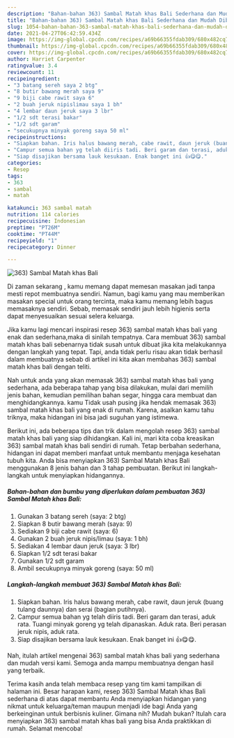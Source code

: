 ```yaml
---
description: "Bahan-bahan 363) Sambal Matah khas Bali Sederhana dan Mudah Dibuat"
title: "Bahan-bahan 363) Sambal Matah khas Bali Sederhana dan Mudah Dibuat"
slug: 1054-bahan-bahan-363-sambal-matah-khas-bali-sederhana-dan-mudah-dibuat
date: 2021-04-27T06:42:59.434Z
image: https://img-global.cpcdn.com/recipes/a69b66355fdab309/680x482cq70/363-sambal-matah-khas-bali-foto-resep-utama.jpg
thumbnail: https://img-global.cpcdn.com/recipes/a69b66355fdab309/680x482cq70/363-sambal-matah-khas-bali-foto-resep-utama.jpg
cover: https://img-global.cpcdn.com/recipes/a69b66355fdab309/680x482cq70/363-sambal-matah-khas-bali-foto-resep-utama.jpg
author: Harriet Carpenter
ratingvalue: 3.4
reviewcount: 11
recipeingredient:
- "3 batang sereh saya 2 btg"
- "8 butir bawang merah saya 9"
- "9 biji cabe rawit saya 6"
- "2 buah jeruk nipislimau saya 1 bh"
- "4 lembar daun jeruk saya 3 lbr"
- "1/2 sdt terasi bakar"
- "1/2 sdt garam"
- "secukupnya minyak goreng saya 50 ml"
recipeinstructions:
- "Siapkan bahan. Iris halus bawang merah, cabe rawit, daun jeruk (buang tulang daunnya) dan serai (bagian putihnya)."
- "Campur semua bahan yg telah diiris tadi. Beri garam dan terasi, aduk rata. Tuangi minyak goreng yg telah dipanaskan. Aduk rata. Beri perasan jeruk nipis, aduk rata."
- "Siap disajikan bersama lauk kesukaan. Enak banget ini 👍😋😋."
categories:
- Resep
tags:
- 363
- sambal
- matah

katakunci: 363 sambal matah 
nutrition: 114 calories
recipecuisine: Indonesian
preptime: "PT26M"
cooktime: "PT44M"
recipeyield: "1"
recipecategory: Dinner

---
```



![363) Sambal Matah khas Bali](https://img-global.cpcdn.com/recipes/a69b66355fdab309/680x482cq70/363-sambal-matah-khas-bali-foto-resep-utama.jpg)

Di zaman  sekarang , kamu memang dapat memesan masakan jadi tanpa mesti repot membuatnya sendiri. Namun, bagi kamu yang mau memberikan masakan special untuk orang tercinta, maka kamu memang lebih bagus memasaknya sendiri. Sebab, memasak sendiri jauh lebih higienis serta dapat menyesuaikan sesuai selera keluarga.

Jika kamu lagi mencari inspirasi resep 363) sambal matah khas bali yang enak dan sederhana,maka di sinilah tempatnya. Cara membuat 363) sambal matah khas bali  sebenarnya tidak susah untuk dibuat jika kita melakukannya dengan langkah yang tepat. Tapi, anda tidak perlu risau akan tidak berhasil dalam membuatnya 
sebab di artikel ini kita akan membahas 363) sambal matah khas bali dengan teliti.  



Nah untuk anda yang akan memasak 363) sambal matah khas bali yang sederhana, ada beberapa tahap yang bisa dilakukan, mulai dari memilih jenis bahan, kemudian pemilihan bahan segar, hingga cara membuat dan menghidangkannya. kamu Tidak usah pusing jika hendak memasak 363) sambal matah khas bali yang enak di rumah. Karena, asalkan kamu  tahu triknya, maka hidangan ini bisa jadi suguhan yang istimewa.

Berikut ini, ada beberapa tips dan trik dalam mengolah resep 363) sambal matah khas bali yang siap dihidangkan. Kali ini, mari kita coba kreasikan 363) sambal matah khas bali sendiri di rumah. Tetap berbahan sederhana, hidangan ini dapat memberi manfaat untuk membantu menjaga kesehatan tubuh kita. Anda bisa menyiapkan 363) Sambal Matah khas Bali menggunakan 8 jenis bahan dan 3 tahap pembuatan. Berikut ini langkah-langkah untuk menyiapkan hidangannya.

<!--inarticleads1-->

##### Bahan-bahan dan bumbu yang diperlukan dalam pembuatan 363) Sambal Matah khas Bali:

1. Gunakan 3 batang sereh (saya: 2 btg)
1. Siapkan 8 butir bawang merah (saya: 9)
1. Sediakan 9 biji cabe rawit (saya: 6)
1. Gunakan 2 buah jeruk nipis/limau (saya: 1 bh)
1. Sediakan 4 lembar daun jeruk (saya: 3 lbr)
1. Siapkan 1/2 sdt terasi bakar
1. Gunakan 1/2 sdt garam
1. Ambil secukupnya minyak goreng (saya: 50 ml)




<!--inarticleads2-->

##### Langkah-langkah membuat 363) Sambal Matah khas Bali:

1. Siapkan bahan. Iris halus bawang merah, cabe rawit, daun jeruk (buang tulang daunnya) dan serai (bagian putihnya).
1. Campur semua bahan yg telah diiris tadi. Beri garam dan terasi, aduk rata. Tuangi minyak goreng yg telah dipanaskan. Aduk rata. Beri perasan jeruk nipis, aduk rata.
1. Siap disajikan bersama lauk kesukaan. Enak banget ini 👍😋😋.




Nah, itulah artikel mengenai  363) sambal matah khas bali  yang sederhana dan mudah versi kami. Semoga anda mampu membuatnya dengan hasil yang terbaik. 

Terima kasih anda telah membaca resep yang tim kami tampilkan di halaman ini. Besar harapan kami, resep  363) Sambal Matah khas Bali sederhana di atas dapat membantu Anda menyiapkan hidangan yang nikmat untuk keluarga/teman maupun menjadi ide bagi Anda yang berkeinginan untuk berbisnis kuliner. Gimana nih? Mudah bukan? Itulah cara menyiapkan 363) sambal matah khas bali yang bisa Anda praktikkan di rumah. Selamat mencoba!

